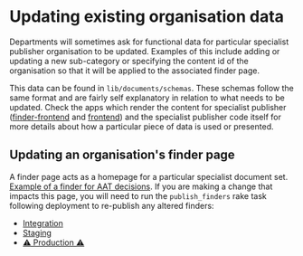 # Updating existing organisation data

Departments will sometimes ask for functional data for particular specialist publisher organisation to be updated. Examples of this include adding or updating a new sub-category or specifying the content id of the organisation so that it will be applied to the associated finder page.

This data can be found in `lib/documents/schemas`. These schemas follow the same format and are fairly self explanatory in relation to what needs to be updated. Check the apps which render the content for specialist publisher ([finder-frontend](https://github.com/alphagov/finder-frontend) and [frontend](https://github.com/alphagov/frontend)) and the specialist publisher code itself for more details about how a particular piece of data is used or presented.

## Updating an organisation's finder page

A finder page acts as a homepage for a particular specialist document set. [Example of a finder for AAT decisions](https://www.gov.uk/administrative-appeals-tribunal-decisions). If you are making a change that impacts this page, you will need to run the `publish_finders` rake task following deployment to re-publish any altered finders:

- [Integration](https://deploy.integration.publishing.service.gov.uk/job/run-rake-task/parambuild/?TARGET_APPLICATION=specialist-publisher&MACHINE_CLASS=backend&RAKE_TASK=publishing_api:publish_finders)
- [Staging](https://deploy.blue.staging.govuk.digital/job/run-rake-task/parambuild/?TARGET_APPLICATION=specialist-publisher&MACHINE_CLASS=backend&RAKE_TASK=publishing_api:publish_finders)
- [⚠️ Production ⚠️](https://deploy.blue.production.govuk.digital/job/run-rake-task/parambuild/?TARGET_APPLICATION=specialist-publisher&MACHINE_CLASS=backend&RAKE_TASK=publishing_api:publish_finders)